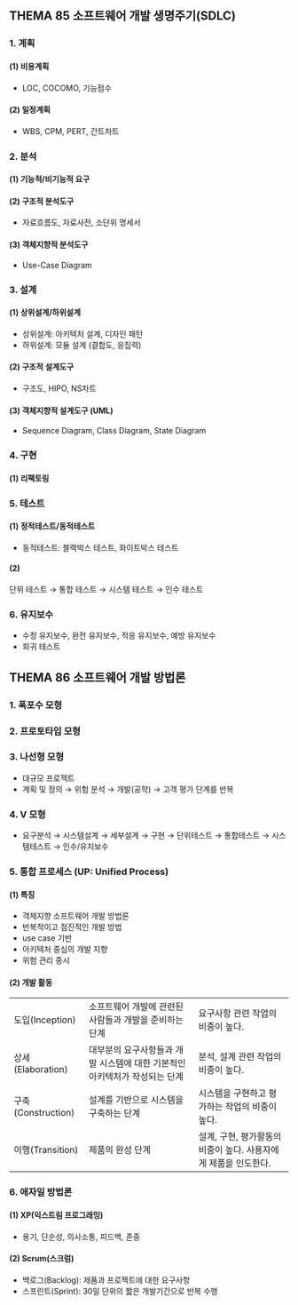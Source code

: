 ## **THEMA 85 소프트웨어 개발 생명주기(SDLC)**
### 1. 계획
#### (1) 비용계획
- LOC, COCOMO, 기능점수

#### (2) 일정계획
- WBS, CPM, PERT, 간트차트

### 2. 분석
#### (1) 기능적/비기능적 요구

#### (2) 구조적 분석도구
- 자료흐름도, 자료사전, 소단위 명세서

#### (3) 객체지향적 분석도구
- Use-Case Diagram

### 3. 설계
#### (1) 상위설계/하위설계
- 상위설계: 아키텍처 설계, 디자인 패턴
- 하위설계: 모듈 설계 (결합도, 응집력)

#### (2) 구조적 설계도구
- 구조도, HIPO, NS차트

#### (3) 객체지향적 설계도구 (UML)
- Sequence Diagram, Class Diagram, State Diagram

### 4. 구현
#### (1) 리팩토링

### 5. 테스트
#### (1) 정적테스트/동적테스트
- 동적테스트: 블랙박스 테스트, 화이트박스 테스트

#### (2)
단위 테스트 → 통합 테스트 → 시스템 테스트 → 인수 테스트

### 6. 유지보수
- 수정 유지보수, 완전 유지보수, 적응 유지보수, 예방 유지보수
- 회귀 테스트



## **THEMA 86 소프트웨어 개발 방법론**
### 1. 폭포수 모형
### 2. 프로토타입 모형
### 3. 나선형 모형
- 대규모 프로젝트
- 계획 및 정의 → 위험 분석 → 개발(공학) → 고객 평가 단계를 반복

### 4. V 모형
- 요구분석 → 시스템설계 → 세부설계 → 구현 → 단위테스트 → 통합테스트 → 시스템테스트 → 인수/유지보수

### 5. 통합 프로세스 (UP: Unified Process)
#### (1) 특징
- 객체지향 소프트웨어 개발 방법론
- 반복적이고 점진적인 개발 방법
- use case 기반
- 아키텍처 중심의 개발 지향
- 위험 관리 중시

#### (2) 개발 활동
||||
|---|---|---|
|도입(Inception)|소프트웨어 개발에 관련된 사람들과 개발을 준비하는 단계|요구사항 관련 작업의 비중이 높다.|
|상세(Elaboration)|대부분의 요구사항들과 개발 시스템에 대한 기본적인 아키텍처가 작성되는 단계|분석, 설계 관련 작업의 비중이 높다.|
|구축(Construction)|설계를 기반으로 시스템을 구축하는 단계|시스템을 구현하고 평가하는 작업의 비중이 높다.|
|이행(Transition)|제품의 완성 단계|설계, 구현, 평가활동의 비중이 높다. 사용자에게 제품을 인도한다.|

### 6. 애자일 방법론
#### (1) XP(익스트림 프로그래밍)
- 용기, 단순성, 의사소통, 피드백, 존중
#### (2) Scrum(스크럼)
- 백로그(Backlog): 제품과 프로젝트에 대한 요구사항
- 스프린트(Sprint): 30일 단위의 짧은 개발기간으로 반복 수행


